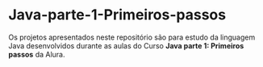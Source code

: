# Java-parte-1-Primeiros-passos


Os projetos apresentados neste repositório são para estudo da linguagem Java desenvolvidos durante as aulas do Curso 
**Java parte 1: Primeiros passos** da Alura.
